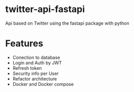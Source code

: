 # twitter-api-fastapi
Api based on Twitter using the fastapi package with python

# Features
* Conection to database
* Login and Auth by JWT
* Refresh token
* Security info per User
* Refactor architecture
* Docker and Docker compose

